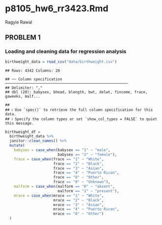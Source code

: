 p8105\_hw6\_rr3423.Rmd
================
Ragyie Rawal

## PROBLEM 1

### Loading and cleaning data for regression analysis

``` r
birthweight_data = read_csv("data/birthweight.csv")
```

    ## Rows: 4342 Columns: 20

    ## ── Column specification ────────────────────────────────────────────────────────
    ## Delimiter: ","
    ## dbl (20): babysex, bhead, blength, bwt, delwt, fincome, frace, gaweeks, malf...

    ## 
    ## ℹ Use `spec()` to retrieve the full column specification for this data.
    ## ℹ Specify the column types or set `show_col_types = FALSE` to quiet this message.

``` r
birthweight_df = 
  birthweight_data %>% 
  janitor::clean_names() %>% 
  mutate(
    babysex = case_when(babysex == "1" ~ "male",
                        babysex == "2" ~ "female"),
    frace = case_when(frace == "1" ~ "White",
                      frace == "2" ~ "Black",
                      frace == "3" ~ "Asian",
                      frace == "4" ~ "Puerto Rican", 
                      frace == "8" ~ "Other",
                      frace == "9" ~ "Unknown"),
    malform = case_when(malform == "0" ~ "absent",
                        malform == "1" ~ "present"),
    mrace = case_when(mrace == "1" ~ "White",
                      mrace == "2" ~ "Black",
                      mrace == "3" ~ "Asian",
                      mrace == "4" ~ "Puerto Rican",
                      mrace == "8" ~ "Other")
  )
```
